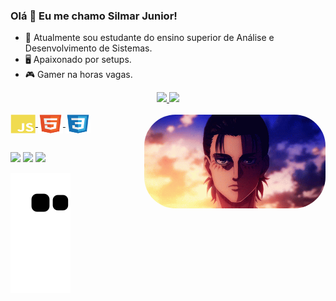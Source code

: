 ### Olá 👋 Eu me chamo Silmar Junior!

- 🌱 Atualmente sou estudante do ensino superior de Análise e Desenvolvimento de Sistemas.
- 🖥 Apaixonado por setups.
- 🎮 Gamer na horas vagas.

<div align="center">
  <a href="https://github.com/sillmarjunior">
  <img height="180em" src="https://github-readme-stats.vercel.app/api?username=sillmarjunior&show_icons=true&theme=chartreuse-dark&include_all_commits=true&count_private=true"/>
  <img height="180em" src="https://github-readme-stats.vercel.app/api/top-langs/?username=sillmarjunior&layout=compact&langs_count=7&theme=chartreuse-dark"/>
</div>
</div>
<div style="display: inline_block"><br>
  <img align="center" alt="Ju-Js" height="30" width="40" src="https://raw.githubusercontent.com/devicons/devicon/master/icons/javascript/javascript-plain.svg">
  <img align="center" alt="Ju-HTML" height="30" width="40" src="https://raw.githubusercontent.com/devicons/devicon/master/icons/html5/html5-original.svg">
  <img align="center" alt="Ju-CSS" height="30" width="40" src="https://raw.githubusercontent.com/devicons/devicon/master/icons/css3/css3-original.svg">

  <img align="right" alt="Rafa-pic" height="150" style="border-radius:50px;" src="https://github.com/sillmarjunior/sillmarjunior/blob/main/adds/eyeager.gif">
</div>

##

<div> 
  <a href="https://instagram.com/sillmarjunior" target="_blank"><img src="https://img.shields.io/badge/-Instagram-%23E4405F?style=for-the-badge&logo=instagram&logoColor=white" target="_blank"></a>
  <a href = "mailto:sillmarjunior@hotmail.com"><img src="https://img.shields.io/badge/-Gmail-%23333?style=for-the-badge&logo=gmail&logoColor=white" target="_blank"></a>
  <a href="https://https://www.linkedin.com/in/silmar-junior-baa2a7240/" target="_blank"><img src="https://img.shields.io/badge/-LinkedIn-%230077B5?style=for-the-badge&logo=linkedin&logoColor=white" target="_blank"></a> 
 
  ![Snake animation](https://github.com/sillmarjunior/sillmarjunior/blob/output/github-contribution-grid-snake.svg)
 
</div>
